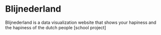 # Blijnederland
Blijnederland is a data visualization website that shows your hapiness and the hapiness of the dutch people [school project]

